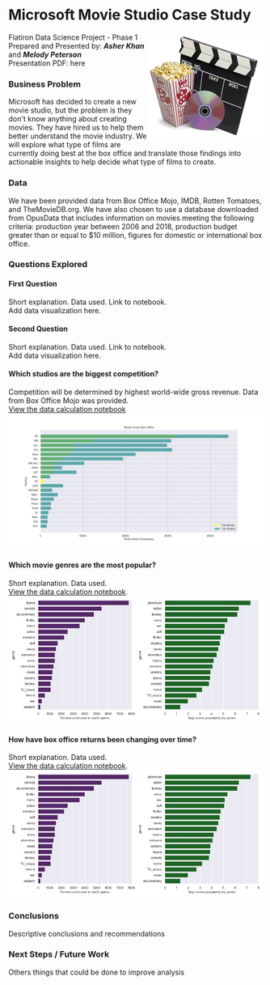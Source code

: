 # Microsoft Movie Studio Case Study

<img src= 
"images/movies.jpg" 
         alt="Movie Logo Image" 
         align="right"> 

Flatiron Data Science Project - Phase 1  
Prepared and Presented by:  **_Asher Khan_** and **_Melody Peterson_**  
Presentation PDF: here  


### Business Problem    
Microsoft has decided to create a new movie studio, but the problem is they don't know anything about creating movies.  They have hired us to help them better understand the movie industry.  We will explore what type of films are currently doing best at the box office and translate those findings into actionable insights to help decide what type of films to create. 

### Data    
We have been provided data from Box Office Mojo, IMDB, Rotten Tomatoes, and TheMovieDB.org.  We have also chosen to use a database downloaded from OpusData that includes information on movies meeting the following criteria:  production year between 2006 and 2018, production budget greater than or equal to $10 million, figures for domestic or international box office. 

### Questions Explored  
#### First Question  
Short explanation.  Data used.  Link to notebook.  
Add data visualization here.

#### Second Question  
Short explanation.  Data used.  Link to notebook.  
Add data visualization here.

#### Which studios are the biggest competition? 
Competition will be determined by highest world-wide gross revenue.  Data from Box Office Mojo was provided.  
[View the data calculation notebook](https://github.com/melodygr/microsoft_movie_analysis/blob/main/Notebooks/Studio_Competition.ipynb "Studio Competition Notebook")  
![alt text](https://github.com/melodygr/microsoft_movie_analysis/blob/main/images/studios.png "Studio Graph")


#### Which movie genres are the most popular?  
Short explanation.  Data used.  
[View the data calculation notebook](https://github.com/melodygr/microsoft_movie_analysis/blob/main/Notebooks/Genre_Popularity.ipynb "Genre Popularity Notebook").  
![alt text](https://github.com/melodygr/microsoft_movie_analysis/blob/main/images/popularity.png "Genre Popularity Graph")

#### How have box office returns been changing over time?  
Short explanation.  Data used.  
[View the data calculation notebook](https://github.com/melodygr/microsoft_movie_analysis/blob/main/Notebooks/Box_Office_Trends.ipynb "Box Office Trends Notebook").  
![alt text](https://github.com/melodygr/microsoft_movie_analysis/blob/main/images/popularity.png "Box Office Trends Graph")  

### Conclusions  
Descriptive conclusions and recommendations

### Next Steps / Future Work  
Others things that could be done to improve analysis

